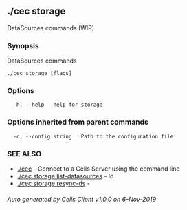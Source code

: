## ./cec storage

DataSources commands (WIP)

### Synopsis

DataSources commands

```
./cec storage [flags]
```

### Options

```
  -h, --help   help for storage
```

### Options inherited from parent commands

```
  -c, --config string   Path to the configuration file
```

### SEE ALSO

* [./cec](./cec)	 - Connect to a Cells Server using the command line
* [./cec storage list-datasources](./cec-storage-list-datasources)	 - ld
* [./cec storage resync-ds](./cec-storage-resync-ds)	 - 

###### Auto generated by Cells Client v1.0.0 on 6-Nov-2019

